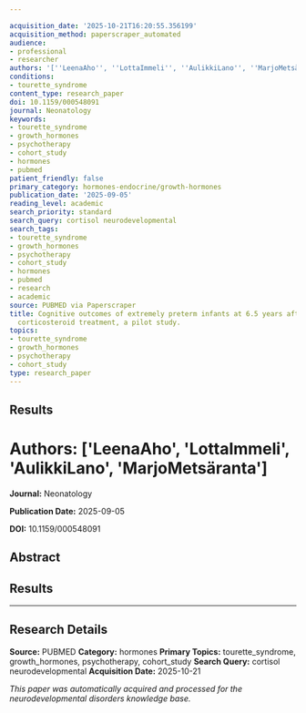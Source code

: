 ```yaml
---

acquisition_date: '2025-10-21T16:20:55.356199'
acquisition_method: paperscraper_automated
audience:
- professional
- researcher
authors: '[''LeenaAho'', ''LottaImmeli'', ''AulikkiLano'', ''MarjoMetsäranta'']'
conditions:
- tourette_syndrome
content_type: research_paper
doi: 10.1159/000548091
journal: Neonatology
keywords:
- tourette_syndrome
- growth_hormones
- psychotherapy
- cohort_study
- hormones
- pubmed
patient_friendly: false
primary_category: hormones-endocrine/growth-hormones
publication_date: '2025-09-05'
reading_level: academic
search_priority: standard
search_query: cortisol neurodevelopmental
search_tags:
- tourette_syndrome
- growth_hormones
- psychotherapy
- cohort_study
- hormones
- pubmed
- research
- academic
source: PUBMED via Paperscraper
title: Cognitive outcomes of extremely preterm infants at 6.5 years after postnatal
  corticosteroid treatment, a pilot study.
topics:
- tourette_syndrome
- growth_hormones
- psychotherapy
- cohort_study
type: research_paper
---
```




## Results

# **Authors:** ['LeenaAho', 'LottaImmeli', 'AulikkiLano', 'MarjoMetsäranta']

**Journal:** Neonatology

**Publication Date:** 2025-09-05

**DOI:** 10.1159/000548091

## Abstract

## Results

---

## Research Details

**Source:** PUBMED
**Category:** hormones
**Primary Topics:** tourette_syndrome, growth_hormones, psychotherapy, cohort_study
**Search Query:** cortisol neurodevelopmental
**Acquisition Date:** 2025-10-21

*This paper was automatically acquired and processed for the neurodevelopmental disorders knowledge base.*
